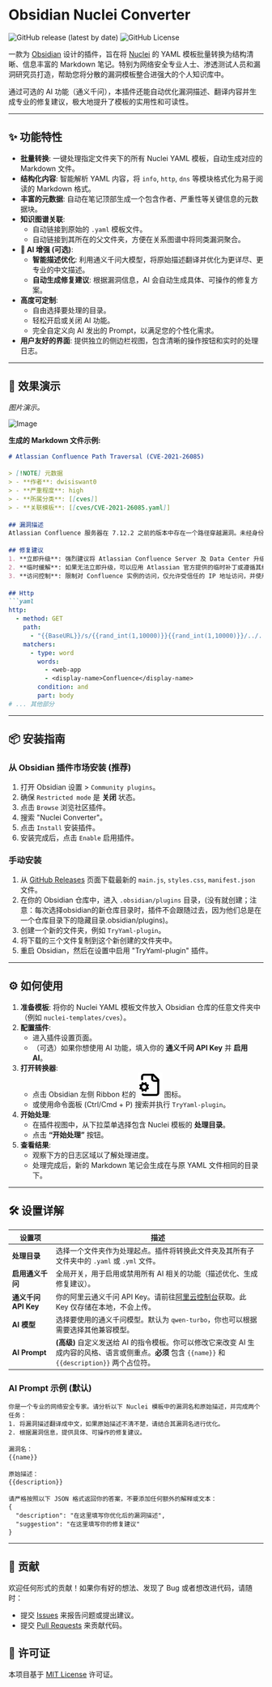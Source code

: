 # Obsidian Nuclei Converter

![GitHub release (latest by date)](https://img.shields.io/github/v/release/dringer123/TryYaml-plugin-for-obsidian)
![GitHub License](https://img.shields.io/github/license/dringer123/TryYaml-plugin-for-obsidian)

一款为 [Obsidian](https://obsidian.md) 设计的插件，旨在将 [Nuclei](https://github.com/projectdiscovery/nuclei) 的 YAML 模板批量转换为结构清晰、信息丰富的 Markdown 笔记。特别为网络安全专业人士、渗透测试人员和漏洞研究员打造，帮助您将分散的漏洞模板整合进强大的个人知识库中。

通过可选的 AI 功能（通义千问），本插件还能自动优化漏洞描述、翻译内容并生成专业的修复建议，极大地提升了模板的实用性和可读性。

---

## ✨ 功能特性

-   **批量转换**: 一键处理指定文件夹下的所有 Nuclei YAML 模板，自动生成对应的 Markdown 文件。
-   **结构化内容**: 智能解析 YAML 内容，将 `info`, `http`, `dns` 等模块格式化为易于阅读的 Markdown 格式。
-   **丰富的元数据**: 自动在笔记顶部生成一个包含作者、严重性等关键信息的元数据块。
-   **知识图谱关联**:
    -   自动链接到原始的 `.yaml` 模板文件。
    -   自动链接到其所在的父文件夹，方便在关系图谱中将同类漏洞聚合。
-   **🤖 AI 增强 (可选)**:
    -   **智能描述优化**: 利用通义千问大模型，将原始描述翻译并优化为更详尽、更专业的中文描述。
    -   **自动生成修复建议**: 根据漏洞信息，AI 会自动生成具体、可操作的修复方案。
-   **高度可定制**:
    -   自由选择要处理的目录。
    -   轻松开启或关闭 AI 功能。
    -   完全自定义向 AI 发出的 Prompt，以满足您的个性化需求。
-   **用户友好的界面**: 提供独立的侧边栏视图，包含清晰的操作按钮和实时的处理日志。

---

## 🚀 效果演示

*图片演示。*

![Image](https://github.com/user-attachments/assets/0c7921d8-f131-4ac1-97ad-d85c82fccbf9)

**生成的 Markdown 文件示例:**

```markdown
# Atlassian Confluence Path Traversal (CVE-2021-26085)

> [!NOTE] 元数据
> - **作者**: dwisiswant0
> - **严重程度**: high
> - **所属分类**: [[cves]]
> - **关联模板**: [[cves/CVE-2021-26085.yaml]]

## 漏洞描述
Atlassian Confluence 服务器在 7.12.2 之前的版本中存在一个路径穿越漏洞。未经身份验证的远程攻击者可利用此漏洞通过特制的 URI 访问 `/WEB-INF/web.xml` 文件，获取敏感配置信息，进而可能导致进一步的攻击。

## 修复建议
1. **立即升级**: 强烈建议将 Atlassian Confluence Server 及 Data Center 升级到 7.12.3 或更高版本以修复此漏洞。
2. **临时缓解**: 如果无法立即升级，可以应用 Atlassian 官方提供的临时补丁或遵循其缓解指南进行操作。
3. **访问控制**: 限制对 Confluence 实例的访问，仅允许受信任的 IP 地址访问，并使用 Web 应用防火墙（WAF）来过滤恶意请求。

## Http
```yaml
http:
  - method: GET
    path:
      - "{{BaseURL}}/s/{{rand_int(1,10000)}}{{rand_int(1,10000)}}/../../../../WEB-INF/web.xml"
    matchers:
      - type: word
        words:
          - <web-app
          - <display-name>Confluence</display-name>
        condition: and
        part: body
# ... 其他部分
```

---

## 📦 安装指南

### 从 Obsidian 插件市场安装 (推荐)

1.  打开 Obsidian 设置 > `Community plugins`。
2.  确保 `Restricted mode` 是 **关闭** 状态。
3.  点击 `Browse` 浏览社区插件。
4.  搜索 "Nuclei Converter"。
5.  点击 `Install` 安装插件。
6.  安装完成后，点击 `Enable` 启用插件。

### 手动安装

1.  从 [GitHub Releases](https://github.com/dringer123/TryYaml-plugin-for-obsidian/releases) 页面下载最新的 `main.js`, `styles.css`, `manifest.json` 文件。
2.  在你的 Obsidian 仓库中，进入 `.obsidian/plugins` 目录，(没有就创建；注意：每次选择obsidian的新仓库目录时，插件不会跟随过去，因为他们总是在一个仓库目录下的隐藏目录.obsidian/plugins)。
3.  创建一个新的文件夹，例如 `TryYaml-plugin`。
4.  将下载的三个文件复制到这个新创建的文件夹中。
5.  重启 Obsidian，然后在设置中启用 "TryYaml-plugin" 插件。

---

## ⚙️ 如何使用

1.  **准备模板**: 将你的 Nuclei YAML 模板文件放入 Obsidian 仓库的任意文件夹中（例如 `nuclei-templates/cves`）。
2.  **配置插件**:
    -   进入插件设置页面。
    -   （可选）如果你想使用 AI 功能，填入你的 **通义千问 API Key** 并 **启用 AI**。
3.  **打开转换器**:
    -   点击 Obsidian 左侧 Ribbon 栏的 ![图标](https://raw.githubusercontent.com/lucide-icons/lucide/master/icons/file-cog.svg) 图标。
    -   或使用命令面板 (Ctrl/Cmd + P) 搜索并执行 `TryYaml-plugin`。
4.  **开始处理**:
    -   在插件视图中，从下拉菜单选择包含 Nuclei 模板的 **处理目录**。
    -   点击 **“开始处理”** 按钮。
5.  **查看结果**:
    -   观察下方的日志区域以了解处理进度。
    -   处理完成后，新的 Markdown 笔记会生成在与原 YAML 文件相同的目录下。

---

## 🛠️ 设置详解

| 设置项                 | 描述                                                                                                                                                               |
| ---------------------- | ------------------------------------------------------------------------------------------------------------------------------------------------------------------ |
| **处理目录**           | 选择一个文件夹作为处理起点。插件将转换此文件夹及其所有子文件夹中的 `.yaml` 或 `.yml` 文件。                                                                            |
| **启用通义千问**       | 全局开关，用于启用或禁用所有 AI 相关的功能（描述优化、生成修复建议）。                                                                                                   |
| **通义千问 API Key**   | 你的阿里云通义千问 API Key。请前往[阿里云控制台](https://dashscope.console.aliyun.com/apiKey)获取。此 Key 仅存储在本地，不会上传。                                     |
| **AI 模型**            | 选择要使用的通义千问模型。默认为 `qwen-turbo`，你也可以根据需要选择其他兼容模型。                                                                                      |
| **AI Prompt**          | **(高级)** 自定义发送给 AI 的指令模板。你可以修改它来改变 AI 生成内容的风格、语言或侧重点。**必须** 包含 `{{name}}` 和 `{{description}}` 两个占位符。 |

### AI Prompt 示例 (默认)

```text
你是一个专业的网络安全专家。请分析以下 Nuclei 模板中的漏洞名和原始描述，并完成两个任务：
1. 将漏洞描述翻译成中文，如果原始描述不清不楚，请结合其漏洞名进行优化。
2. 根据漏洞信息，提供具体、可操作的修复建议。

漏洞名：
{{name}}

原始描述：
{{description}}

请严格按照以下 JSON 格式返回你的答案，不要添加任何额外的解释或文本：
{
  "description": "在这里填写你优化后的漏洞描述",
  "suggestion": "在这里填写你的修复建议"
}
```

---

## 🤝 贡献

欢迎任何形式的贡献！如果你有好的想法、发现了 Bug 或者想改进代码，请随时：

-   提交 [Issues](https://github.com/dringer123/TryYaml-plugin-for-obsidian/issues) 来报告问题或提出建议。
-   提交 [Pull Requests](https://github.com/dringer123/TryYaml-plugin-for-obsidian/pulls) 来贡献代码。

## 📄 许可证

本项目基于 [MIT License](./LICENSE) 许可证。
